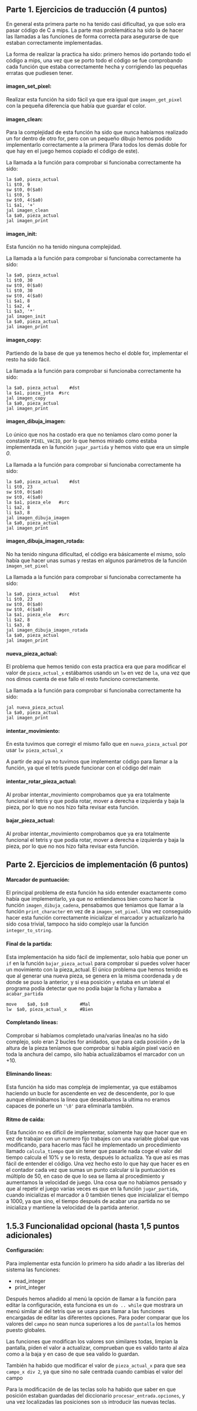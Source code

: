 

## Parte 1. Ejercicios de traducción (4 puntos)

En general esta primera parte no ha tenido casi dificultad, ya que solo era pasar código de C a mips.
La parte mas problemática ha sido la de hacer las llamadas a las funciones de forma correcta para asegurarse de que estaban correctamente implementadas.

La forma de realizar la practica ha sido: primero hemos ido portando todo el código a mips, una vez que se porto todo el código se fue comprobando cada función que estaba correctamente hecha y corrigiendo las pequeñas erratas que pudiesen tener.



#### imagen_set_pixel:
Realizar esta función ha sido fácil ya que era igual que `imagen_get_pixel` con la pequeña diferencia que había que guardar el color.



#### imagen_clean:
Para la complejidad de esta función ha sido que nunca habíamos realizado un for dentro de otro for, pero con un pequeño dibujo hemos podido implementarlo correctamente a la primera (Para todos los demás doble for que hay en el juego hemos copiado el código de este).

La llamada a la función para comprobar si funcionaba correctamente ha sido:
```
la $a0, pieza_actual
li $t0, 9
sw $t0, 0($a0)
li $t0, 5
sw $t0, 4($a0)
li $a1, '+'
jal imagen_clean
la $a0, pieza_actual
jal imagen_print
```


#### imagen_init:
Esta función no ha tenido ninguna complejidad.

La llamada a la función para comprobar si funcionaba correctamente ha sido:

```
la $a0, pieza_actual
li $t0, 30
sw $t0, 0($a0)
li $t0, 30
sw $t0, 4($a0)
li $a1, 8
li $a2, 4
li $a3, '*'
jal imagen_init
la $a0, pieza_actual
jal imagen_print
```



#### imagen_copy:
Partiendo de la base de que ya tenemos hecho el doble for, implementar el resto ha sido fácil.

La llamada a la función para comprobar si funcionaba correctamente ha sido:

```
la $a0, pieza_actual	#dst
la $a1, pieza_jota	#src
jal imagen_copy
la $a0, pieza_actual
jal imagen_print
```



#### imagen_dibuja_imagen:
Lo único que nos ha costado era que no teníamos claro como poner la constaste `PIXEL_VACIO`, por lo que hemos mirado como estaba implementada en la función `jugar_partida` y hemos visto que era un simple *0*.

La llamada a la función para comprobar si funcionaba correctamente ha sido:

```
la $a0, pieza_actual	#dst
li $t0, 23
sw $t0, 0($a0)
sw $t0, 4($a0)
la $a1, pieza_ele	#src
li $a2, 8
li $a3, 8
jal imagen_dibuja_imagen
la $a0, pieza_actual
jal imagen_print
```



#### imagen_dibuja_imagen_rotada:
No ha tenido ninguna dificultad, el código era básicamente el mismo, solo había que hacer unas sumas y restas en algunos parámetros de la función `imagen_set_pixel`

La llamada a la función para comprobar si funcionaba correctamente ha sido:

```
la $a0, pieza_actual	#dst
li $t0, 23
sw $t0, 0($a0)
sw $t0, 4($a0)
la $a1, pieza_ele	#src
li $a2, 8
li $a3, 8
jal imagen_dibuja_imagen_rotada
la $a0, pieza_actual
jal imagen_print
```

#### nueva_pieza_actual:
El problema que hemos tenido con esta practica era que para modificar el valor de `pieza_actual_x` estábamos usando un `lw` en vez de `la`, una vez que nos dimos cuenta de ese fallo el resto funciono correctamente.

La llamada a la función para comprobar si funcionaba correctamente ha sido:

```
jal nueva_pieza_actual
la $a0, pieza_actual
jal imagen_print
```



#### intentar_movimiento:
En esta tuvimos que corregir el mismo fallo que en `nueva_pieza_actual` por usar `lw pieza_actual_x`

A partir de aquí ya no tuvimos que implementar código para llamar a la función, ya que el tetris puede funcionar con el código del main



#### intentar_rotar_pieza_actual:
Al probar intentar_movimiento comprobamos que ya era totalmente funcional el tetris y que podía rotar, mover a derecha e izquierda y baja la pieza, por lo que no nos hizo falta revisar esta función.


#### bajar_pieza_actual:
Al probar intentar_movimiento comprobamos que ya era totalmente funcional el tetris y que podía rotar, mover a derecha e izquierda y baja la pieza, por lo que no nos hizo falta revisar esta función.


## Parte 2. Ejercicios de implementación (6 puntos)


#### Marcador de puntuación:
El principal problema de esta función ha sido entender exactamente como había que implementarlo, ya que no entiendamos bien como hacer la función  `imagen_dibuja_cadena`, pensabamos que teniamos que llamar a la función `print_character` en vez de a `imagen_set_pixel`. Una vez conseguido hacer esta función correctamente inicializar el marcador y actualizarlo ha sido cosa trivial, tampoco ha sido complejo usar la función `integer_to_string`.





#### Final de la partida:
Esta implementación ha sido fácil de implementar, solo habia que poner un `if` en la función `bajar_pieza_actual` para comprobar si puedes volver hacer un movimiento con la pieza_actual.
El único problema que hemos tenido es que al generar una nueva pieza, se genera en la misma coordenada `y` de donde se puso la anterior, y si esa posición `y` estaba en un lateral el programa podía detectar que no podía bajar la ficha y llamaba a `acabar_partida`

```
move	$a0, $s0			#Mal
lw	$a0, pieza_actual_x		#Bien
```

#### Completando líneas:
Comprobar si habíamos completado una/varias linea/as no ha sido complejo, solo eran 2 bucles for anidados, que para cada posición `y` de la altura de la pieza teníamos que comprobar si había algún pixel vació en toda la anchura del campo, silo había actualizábamos el marcador con un +10.


#### Eliminando líneas:
Esta función ha sido mas compleja de implementar, ya que estábamos haciendo un bucle for ascendente en vez de descendente, por lo que aunque eliminábamos la linea que deseábamos la ultima no eramos capaces de ponerle un `'\0'` para eliminarla también.


#### Ritmo de caída:
Esta función no es difícil de implementar, solamente hay que hacer que en vez de trabajar con un numero fijo trabajes con una variable global que vas modificando, para hacerlo mas fácil he implementado un procedimiento llamado `calcula_tiempo` que sin tener que pasarle nada coge el valor del tiempo calcula el 10% y se lo resta, después lo actualiza. Ya que así es mas fácil de entender el código. Una vez hecho esto lo que hay que hacer es en el contador cada vez que sumas un punto calcular si la puntuación es múltiplo de 50, en caso de que lo sea se llama al procedimiento y aumentamos la velocidad de juego.
Una cosa que no habíamos pensado y que al repetir el juego varias veces es que en la función `jugar_partida`, cuando inicializas el marcador a 0 también tienes que inicialalizar el tiempo a 1000, ya que sino, el tiempo después de acabar una partida no se inicializa y mantiene la velocidad de la partida anterior.

## 1.5.3 Funcionalidad opcional (hasta 1,5 puntos adicionales)


#### Configuración:
Para implementar esta función lo primero ha sido añadir a las librerías del sistema las funciones:
* read_integer
* print_integer

Después hemos añadido al menú la opción de llamar a la función para editar la configuración, esta funciona es un `do .. while` que mostrara un menú similar al del tetris que se usara para llamar a las funciones encargadas de editar las diferentes opciones.
Para poder comparar que los valores del `campo` no sean nunca superiores a los de `pantalla` los hemos puesto globales.

Las funciones que modifican los valores son similares todas, limpian la pantalla, piden el valor a actualizar, comprueban que es valido tanto al alza como a la baja y en caso de que sea valido lo guardan.

También ha habido que modificar el valor de `pieza_actual_x` para que sea `campo_x div 2`, ya que sino no sale centrada cuando cambias el valor del campo

Para la modificación de de las teclas solo ha habido que saber en que posición estaban guardadas del diccionario `procesar_entrada.opciones`, y una vez localizadas las posiciones son `sb` introducir las nuevas teclas.
